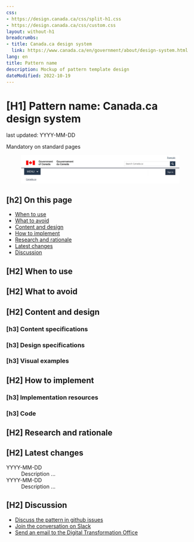 ```yaml
---
css:
- https://design.canada.ca/css/split-h1.css
- https://design.canada.ca/css/custom.css
layout: without-h1
breadcrumbs:
- title: Canada.ca design system
  link: https://www.canada.ca/en/government/about/design-system.html
lang: en
title: Pattern name
description: Mockup of pattern template design 
dateModified: 2022-10-19
---
```


<h1 property="name" id="wb-cont" dir="ltr"><span class="stacked"><span>[H1] Pattern name</span>: <span>Canada.ca design system</span></span></h1>
<p class="small">last updated: YYYY-MM-DD</p>  
<p><span class="label label-danger">Mandatory on standard pages</span></p>
<!--
<ul>
  <li>Mandatory label appears only on mandatory pages.</li>
  <li>Optional (Include the label when it’s an optional element on a mandatory pattern, like contextual footer)</li>
</ul>
<p>[Pattern description] -  a brief description/definition of the pattern that helps users quickly understand what the component or pattern is.</p>
-->
<div class="pattern-demo mrgn-tp-lg">
  <figure class="mrgn-bttm-sm">
        <img src="../dsdocumentation/images/sign-in-desktop-en.jpg" class="img-responsive" alt="">
     </figure>
</div>

<h2>[h2] On this page</h2>
<ul>
    <li><a href="#When to use">When to use</a></li>
    <li><a href="#What to avoid">What to avoid</a></li>
    <li><a href="#Content and design">Content and design</a></li>
    <li><a href="#How to implement">How to implement</a></li>
    <li><a href="#Research and rationale">Research and rationale</a></li>
    <li><a href="#Latest changes">Latest changes</a></li>
    <li><a href="#Discussion">Discussion</a></li>
</ul>

<h2 id="When to use">[H2] When to use</h2>
<h2 id="What to avoid">[H2] What to avoid</h2>
<h2 id="Content and design">[H2] Content and design</h2>
<h3>[h3] Content specifications</h3>
<h3>[h3] Design specifications</h3>
<h3>[h3] Visual examples</h3>
<h2 id="How to implement">[H2] How to implement</h2>
<h3>[h3] Implementation resources</h3>
<h3>[h3] Code</h3>
<h2 id="Research and rationale">[H2] Research and rationale</h2>
<h2 id="Latest changes">[H2] Latest changes</h2>
<dl class="dl-horizontal mrgn-tp-lg">
    <dt>
        <time datetime="YYYY-MM-DD" class="link-muted">YYYY-MM-DD</time>
    </dt>
    <dd>Description ...</dd>
    <dt>
        <time datetime="YYYY-MM-DD" class="link-muted">YYYY-MM-DD</time>
    </dt>
    <dd>Description ...</dd>
</dl>

<h2 id="Discussion">[H2] Discussion</h2>

<ul class="mrgn-tp-lg">
  <li><a href="#">Discuss the pattern in github issues</a></li>
  <li><a href="#">Join the conversation on Slack</a></li>
  <li><a href="#">Send an email to the Digital Transformation Office</a> <span class="far fa-envelope"></span></li>
</ul>









